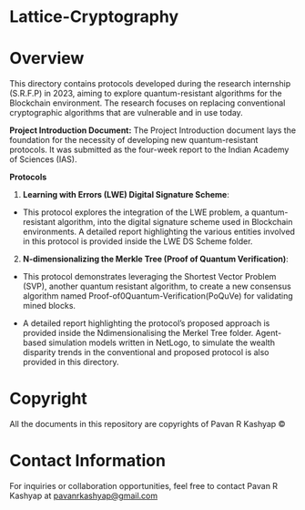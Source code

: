 # Lattice-Cryptography

# Overview
This directory contains protocols developed during the research internship (S.R.F.P) in 2023, aiming to explore quantum-resistant algorithms for the Blockchain environment. The research focuses on replacing conventional cryptographic algorithms that are vulnerable and in use today.

**Project Introduction Document:**
The Project Introduction document lays the foundation for the necessity of developing new quantum-resistant protocols. It was submitted as the four-week report to the Indian Academy of Sciences (IAS).

**Protocols**
1. **Learning with Errors (LWE) Digital Signature Scheme**:
 - This protocol explores the integration of the LWE problem, a quantum-resistant algorithm, into the digital signature scheme used in Blockchain environments. A detailed report highlighting the various entities involved in this protocol is provided inside the LWE DS Scheme folder.

2. **N-dimensionalizing the Merkle Tree (Proof of Quantum Verification)**:
 - This protocol demonstrates leveraging the Shortest Vector Problem (SVP), another quantum resistant algorithm, to create a new consensus algorithm named Proof-of0Quantum-Verification(PoQuVe) for validating mined blocks.
   
 - A detailed report highlighting the protocol’s proposed approach is provided inside the Ndimensionalising the Merkel Tree folder. Agent-based simulation models written in NetLogo, to simulate the wealth disparity trends in the conventional and proposed protocol is also provided in this directory.

# Copyright
All the documents in this repository are copyrights of Pavan R Kashyap &copy;

# Contact Information
For inquiries or collaboration opportunities, feel free to contact Pavan R Kashyap at pavanrkashyap@gmail.com


